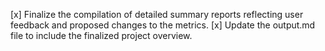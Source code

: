 [x] Finalize the compilation of detailed summary reports reflecting user feedback and proposed changes to the metrics.
[x] Update the output.md file to include the finalized project overview.